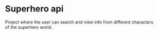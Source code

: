 # Superhero api

Project where the user can search and view info from different characters of the superhero world.

